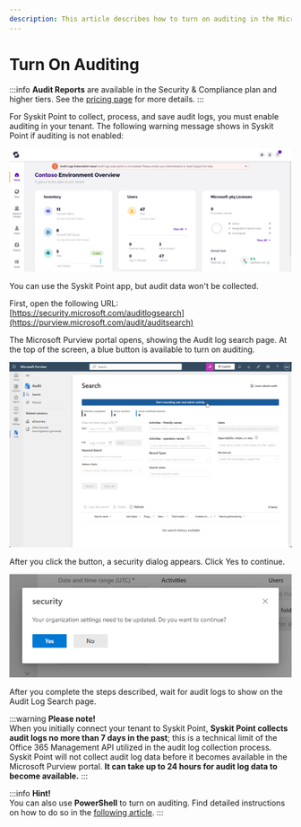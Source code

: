 ```yaml
---
description: This article describes how to turn on auditing in the Microsoft 365 Security & Compliance Center.
---
```


# Turn On Auditing

:::info
**Audit Reports** are available in the Security & Compliance plan and higher tiers. See the [pricing page](https://www.syskit.com/products/point/pricing/) for more details.
:::

For Syskit Point to collect, process, and save audit logs, you must enable auditing in your tenant. The following warning message shows in Syskit Point if auditing is not enabled:

![Syskit Point - Audit Error](../../static/img/turn-on-auditing-point-error.png)

You can use the Syskit Point app, but audit data won't be collected.

First, open the following URL: [https://security.microsoft.com/auditlogsearch](https://purview.microsoft.com/audit/auditsearch)

The Microsoft Purview portal opens, showing the Audit log search page. At the top of the screen, a blue button is available to turn on auditing.

![Microsoft Purview - Start recording user and admin activity](../../static/img/turn-on-auditing-audit-log-search-screen.png)

After you click the button, a security dialog appears. Click Yes to continue.

![Microsoft Purview - Security dialog](../../static/img/turn-on-auditing-security-dialog.png)

After you complete the steps described, wait for audit logs to show on the Audit Log Search page.

:::warning
**Please note!**  
When you initially connect your tenant to Syskit Point, **Syskit Point collects audit logs no more than 7 days in the past**; this is a technical limit of the Office 365 Management API utilized in the audit log collection process.
Syskit Point will not collect audit log data before it becomes available in the Microsoft Purview portal. **It can take up to 24 hours for audit log data to become available.**
:::

:::info
**Hint!**  
You can also use **PowerShell** to turn on auditing. Find detailed instructions on how to do so in the [following article](https://docs.microsoft.com/en-us/microsoft-365/compliance/turn-audit-log-search-on-or-off).
:::

